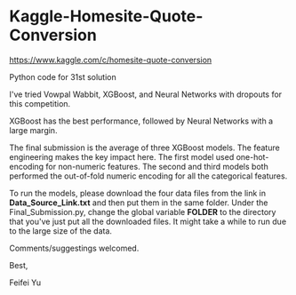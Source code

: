 # Kaggle-Homesite-Quote-Conversion
https://www.kaggle.com/c/homesite-quote-conversion

Python code for 31st solution

I've tried Vowpal Wabbit, XGBoost, and Neural Networks with dropouts for this competition.

XGBoost has the best performance, followed by Neural Networks with a large margin.

The final submission is the average of three XGBoost models. The feature engineering makes the key impact here. The first model used one-hot-encoding for non-numeric features. The second and third models both performed the out-of-fold numeric encoding for all the categorical features.

To run the models, please download the four data files from the link in **Data_Source_Link.txt** and then put them in the same folder. Under the Final_Submission.py, change the global variable **FOLDER**  to the directory that you've just put all the downloaded files. It might take a while to run due to the large size of the data.

Comments/suggestings welcomed.

Best,

Feifei Yu
 

